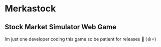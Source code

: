 # Merkastock
Stock Market Simulator Web Game
---

Im just one developer coding this game so be patient for releases 💖 (🩸⭐)
